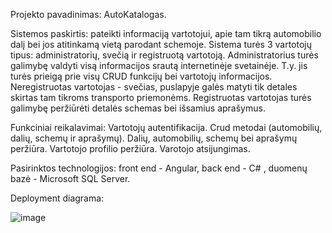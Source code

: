 Projekto pavadinimas: AutoKatalogas.

Sistemos paskirtis: pateikti informaciją vartotojui, apie tam tikrą automobilio dalį bei jos atitinkamą vietą parodant schemoje. Sistema turės 3 vartotojų tipus: administratorių, svečią ir registruotą vartotoją. 
Administratorius turės galimybę valdyti visą informacijos srautą internetinėje svetainėje. T.y. jis turės prieigą prie visų CRUD funkcijų bei vartotojų informacijos.   Neregistruotas vartotojas - svečias, puslapyje galės matyti tik detales skirtas tam tikroms transporto priemonėms.
Registruotas vartotojas turės galimybę peržiūrėti detalės schemas bei išsamius aprašymus. 

Funkciniai reikalavimai:
  Vartotojų autentifikacija.
  Crud metodai (automobilių, dalių, schemų ir aprašymų).
  Dalių, automobilių, schemų bei aprašymų peržiūra.
  Vartotojo profilio peržiūra.
  Varotojo atsijungimas.
  
Pasirinktos technologijos: front end - Angular, back end - C# , duomenų bazė - Microsoft SQL Server.

Deployment diagrama:

![image](https://user-images.githubusercontent.com/79149026/190982979-da54efdf-c075-4afc-b417-5a8978d9768f.png)

